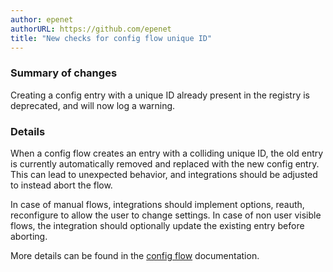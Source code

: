 ```yaml
---
author: epenet
authorURL: https://github.com/epenet
title: "New checks for config flow unique ID"
---
```


### Summary of changes

Creating a config entry with a unique ID already present in the registry is deprecated, and will now log a warning.

### Details

When a config flow creates an entry with a colliding unique ID, the old entry is currently automatically removed and replaced with the new config entry.
This can lead to unexpected behavior, and integrations should be adjusted to instead abort the flow.

In case of manual flows, integrations should implement options, reauth, reconfigure to allow the user to change settings.
In case of non user visible flows, the integration should optionally update the existing entry before aborting.

More details can be found in the [config flow](/docs/config_entries_config_flow_handler#unique-id-requirements) documentation.
